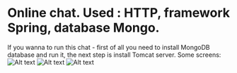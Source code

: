 # Online chat. Used : HTTP, framework Spring, database Mongo.
If you wanna to run this chat - first of all you need to install MongoDB database and run it, the next step is install Tomcat server. 
Some screens:
![Alt text](https://github.com/kukharroma/kukharroma-chat/blob/master/src/main/resources/login-big.png "Login")
![Alt text](https://github.com/kukharroma/kukharroma-chat/blob/master/src/main/resources/reg-big.png "Reg")
![Alt text](https://github.com/kukharroma/kukharroma-chat/blob/master/src/main/resources/chat-big.png "Chat")


